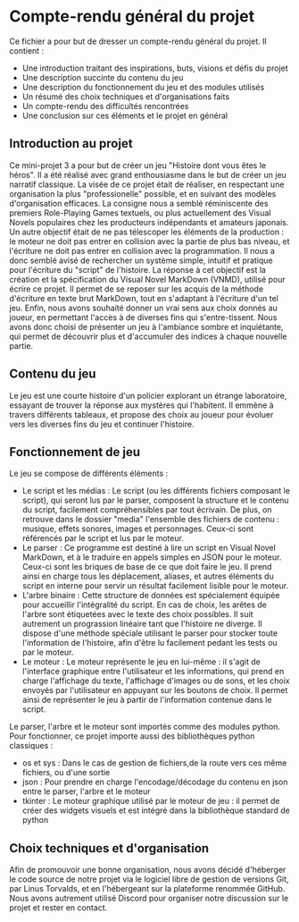 # Compte-rendu général du projet
Ce fichier a pour but de dresser un compte-rendu général du projet.
Il contient :
- Une introduction traitant des inspirations, buts, visions et défis du projet
- Une description succinte du contenu du jeu
- Une description du fonctionnement du jeu et des modules utilisés
- Un résumé des choix techniques et d'organisations faits
- Un compte-rendu des difficultés rencontrées
- Une conclusion sur ces éléments et le projet en général

## Introduction au projet
Ce mini-projet 3 a pour but de créer un jeu "Histoire dont vous êtes le héros".
Il a été réalisé avec grand enthousiasme dans le but de créer un jeu narratif
classique. La visée de ce projet était de réaliser, en respectant une
organisation la plus "professionelle" possible, et en suivant des modèles
d'organisation efficaces.
La consigne nous a semblé réminiscente des premiers Role-Playing Games textuels,
ou plus actuellement des Visual Novels populaires chez les producteurs
indépendants et amateurs japonais.
Un autre objectif était de ne pas télescoper les éléments de la production : le
moteur ne doit pas entrer en collision avec la partie de plus bas niveau, et
l'écriture ne doit pas entrer en collision avec la programmation. Il nous a donc
semblé avisé de rechercher un système simple, intuitif et pratique pour
l'écriture du "script" de l'histoire.
La réponse à cet objectif est la création et la spécification du Visual Novel
MarkDown (VNMD), utilisé pour écrire ce projet. Il permet de se reposer sur les
acquis de la méthode d'écriture en texte brut MarkDown, tout en s'adaptant à
l'écriture d'un tel jeu.
Enfin, nous avons souhaité donner un vrai sens aux choix donnés au joueur, en
permettant l'accès à de diverses fins qui s'entre-tissent. Nous avons donc
choisi de présenter un jeu à l'ambiance sombre et inquiétante, qui permet de
découvrir plus et d'accumuler des indices à chaque nouvelle partie.

## Contenu du jeu
Le jeu est une courte histoire d'un policier explorant un étrange laboratoire,
essayant de trouver la réponse aux mystères qui l'habitent. Il emmène à travers
différents tableaux, et propose des choix au joueur pour évoluer vers les
diverses fins du jeu et continuer l'histoire.

## Fonctionnement de jeu
Le jeu se compose de différents éléments :
- Le script et les médias :
	Le script (ou les différents fichiers composant le script), qui seront lus par
	le parser, composent la structure et le contenu du script, facilement
	compréhensibles par tout écrivain.
	De plus, on retrouve dans le dossier "media" l'ensemble des fichiers de
	contenu : musique, effets sonores, images et personnages. Ceux-ci sont
	référencés par le script et lus par le moteur.
- Le parser :
	Ce programme est destiné à lire un script en Visual Novel MarkDown, et à le
	traduire en appels simples en JSON pour le moteur. Ceux-ci sont les briques de
	base de ce que doit faire le jeu. Il prend ainsi en charge tous les
	déplacement, aliases, et autres éléments du script en interne pour servir un
	résultat facilement lisible pour le moteur.
- L'arbre binaire :
	Cette structure de données est spécialement équipée pour accueillir
	l'intégralité du script. En cas de choix, les arêtes de l'arbre sont
	étiquetées avec le texte des choix possibles. Il suit autrement un prograssion
	linéaire tant que l'histoire ne diverge. Il dispose d'une méthode spéciale
	utilisant le parser pour stocker toute l'information de l'histoire, afin
	d'être lu facilement pedant les tests ou par le moteur.
- Le moteur :
	Le moteur représente le jeu en lui-même : il s'agit de l'interface graphique
	entre l'utilisateur et les informations, qui prend en charge l'affichage du
	texte, l'affichage d'images ou de sons, et les choix envoyés par l'utilisateur
	en appuyant sur les boutons de choix. Il permet ainsi de représenter le jeu à
	partir de l'information contenue dans le script.

Le parser, l'arbre et le moteur sont importés comme des modules python. Pour
fonctionner, ce projet importe aussi des bibliothèques python classiques : 
- os et sys :
	Dans le cas de gestion de fichiers,de la route vers ces même fichiers, ou
	d'une sortie
- json :
	Pour prendre en charge l'encodage/décodage du contenu en json entre le parser,
	l'arbre et le moteur
- tkinter :
	Le moteur graphique utilisé par le moteur de jeu : il permet de créer des
	widgets visuels et est intégré dans la bibliothèque standard de python

## Choix techniques et d'organisation
Afin de promouvoir une bonne organisation, nous avons décidé d'héberger le code
source de notre projet via le logiciel libre de gestion de versions Git, par
Linus Torvalds, et en l'hébergeant sur la plateforme renommée GitHub. Nous avons
autrement utilisé Discord pour organiser notre discussion sur le projet et
rester en contact.
